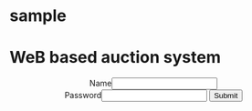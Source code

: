 # sample
<html>
<body>
<h1>WeB based auction system</h1><center
<form>
Name<input type="text" name="name"/><br/>
Password<input type="password" name="pass"/>
<input type="submit" name="Login"/></form></center></body>
</html>
